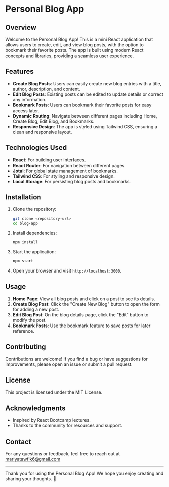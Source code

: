 # Personal Blog App

## Overview

Welcome to the Personal Blog App! This is a mini React application that allows users to create, edit, and view blog posts, with the option to bookmark their favorite posts. The app is built using modern React concepts and libraries, providing a seamless user experience.

## Features

- **Create Blog Posts**: Users can easily create new blog entries with a title, author, description, and content.
- **Edit Blog Posts**: Existing posts can be edited to update details or correct any information.
- **Bookmark Posts**: Users can bookmark their favorite posts for easy access later.
- **Dynamic Routing**: Navigate between different pages including Home, Create Blog, Edit Blog, and Bookmarks.
- **Responsive Design**: The app is styled using Tailwind CSS, ensuring a clean and responsive layout.

## Technologies Used

- **React**: For building user interfaces.
- **React Router**: For navigation between different pages.
- **Jotai**: For global state management of bookmarks.
- **Tailwind CSS**: For styling and responsive design.
- **Local Storage**: For persisting blog posts and bookmarks.



## Installation

1. Clone the repository:
   ```bash
   git clone <repository-url>
   cd blog-app
   ```

2. Install dependencies:
   ```bash
   npm install
   ```

3. Start the application:
   ```bash
   npm start
   ```

4. Open your browser and visit `http://localhost:3000`.

## Usage

1. **Home Page**: View all blog posts and click on a post to see its details.
2. **Create Blog Post**: Click the "Create New Blog" button to open the form for adding a new post.
3. **Edit Blog Post**: On the blog details page, click the "Edit" button to modify the post.
4. **Bookmark Posts**: Use the bookmark feature to save posts for later reference.

## Contributing

Contributions are welcome! If you find a bug or have suggestions for improvements, please open an issue or submit a pull request.

## License

This project is licensed under the MIT License.

## Acknowledgments

- Inspired by React Bootcamp lectures.
- Thanks to the community for resources and support.

## Contact

For any questions or feedback, feel free to reach out at mariyatawfik6@gmail.com

---

Thank you for using the Personal Blog App! We hope you enjoy creating and sharing your thoughts. 🚀